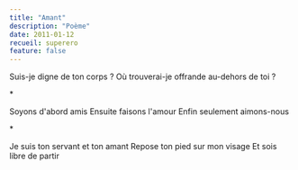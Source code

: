```yaml
---
title: "Amant"
description: "Poème"
date: 2011-01-12
recueil: superero
feature: false
---
```


Suis-je digne de ton corps ?
Où trouverai-je offrande au-dehors de toi ?

\*

Soyons d'abord amis
Ensuite faisons l'amour
Enfin seulement aimons-nous

\*

Je suis ton servant et ton amant
Repose ton pied sur mon visage
Et sois libre de partir
